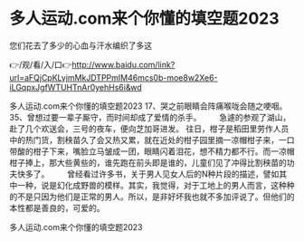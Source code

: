 # 多人运动.com来个你懂的填空题2023
您们花去了多少的心血与汗水编织了多这

👉/观/看/入/口👉http://www.baidu.com/link?url=aFQjCpKLyjmMkJDTPPmIM46mcs0b-moe8w2Xe6-iLGqpxJgfWTUHTnAr0yehHs6i&wd

多人运动.com来个你懂的填空题2023	17、哭之前眼睛会阵痛喉咙会随之哽咽。
	35、曾想过要一辈子厮守，而时间却成了爱情的杀手。
　　急遽的参观了湖山，赴了几个欢送会，三号的夜车，便向芝加哥进发。
往日，柑子是稻田里劳作人员中的热门货，割秧苗久了会又热又累，就在近处的柑子园里摘一凉帽柑子来，一口带酸的柑子下来，嘴脸立马皱成一团，眼睛闪着泪花，想不精力都不行。而一凉帽柑子捧上，那大些黄些的，谁先跑在前头即是谁的，儿童们见了冲得比割秧苗的功夫快多了。
　　曾经看过许多书，关于男人见女人后的N种片段的描述，譬如其中一种，说是幻化成野兽的模样。其实，我觉得，对于工地上的男人而言，这种种的不是只因为他们是正常的男人。所以，是非好坏我也就不多加评说了。但他们的本性都是善良的，可爱的。

多人运动.com来个你懂的填空题2023
